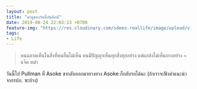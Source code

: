 ```yaml
---
layout: post
title: "มาดูของวันนี้กันอีกที"
date: 2019-08-24 22:03:13 +0700
feature-img: "https://res.cloudinary.com/sdees-reallife/image/upload/v1555658919/sample_feature_img.png"
tags:
- Life
---
```

> คนฉลาดเห็นในสิ่งที่คนอื่นไม่เห็น คนมีปัญญาเห็นทุกสิ่งทุกอย่าง แต่แกล้งไม่เห็นบางอย่าง ~ แจ๊ค หม่า

<i class="fa fa-child" style="color:plum"></i>

วันนี้ไป Pullman ที่ Asoke ขากลับออกมาทางทาง Asoke ก็กลับรถได้นะ (ถ้าเราจะฟังคำแนะนำจากรปภ. ซะบ้าง)
